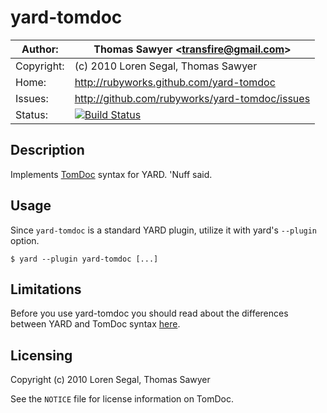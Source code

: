 # yard-tomdoc

| Author:    | Thomas Sawyer &lt;transfire@gmail.com&gt;      |
|------------|------------------------------------------------|
| Copyright: | (c) 2010 Loren Segal, Thomas Sawyer            |
| Home:      | http://rubyworks.github.com/yard-tomdoc        |
| Issues:    | http://github.com/rubyworks/yard-tomdoc/issues |
| Status:    | [![Build Status](https://secure.travis-ci.org/rubyworks/yard-tomdoc.png)](http://travis-ci.org/rubyworks/yard-tomdoc) |


## Description

Implements [TomDoc](http://tomdoc.org) syntax for YARD. 'Nuff said.


## Usage

Since `yard-tomdoc` is a standard YARD plugin, utilize it with yard's
`--plugin` option.

    $ yard --plugin yard-tomdoc [...]


## Limitations

Before you use yard-tomdoc you should read about the differences between YARD
and TomDoc syntax [here](http://gnuu.org/2010/05/12/whats-missing-from-tomdoc/).


## Licensing

Copyright (c) 2010 Loren Segal, Thomas Sawyer

See the `NOTICE` file for license information on TomDoc.

